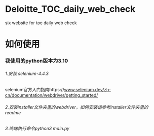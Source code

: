 # Deloitte_TOC_daily_web_check
six website for toc daily web check

# 如何使用
### 我使用的python版本为3.10
###### 1.安装 selenium-4.4.3
selenium官方入门指南https://www.selenium.dev/zh-cn/documentation/webdriver/getting_started/
###### 2.安装installer文件夹里的webdriver，如何安装请参考installer文件夹里的readme
###### 3.终端执行命令python3 main.py



